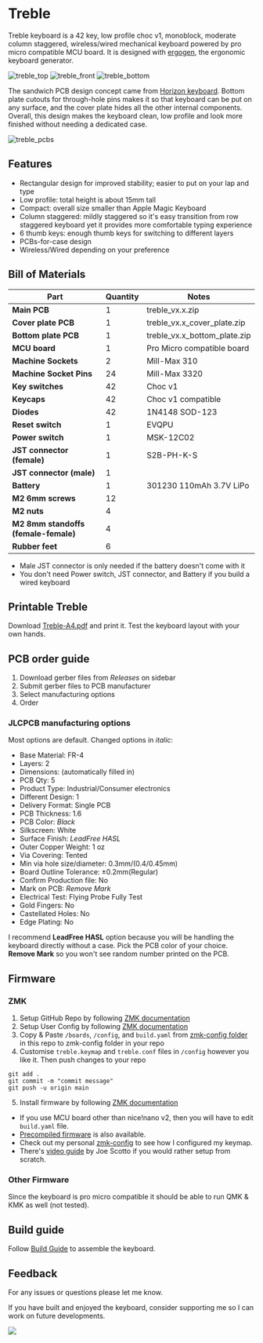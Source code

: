# Treble
Treble keyboard is a 42 key, low profile choc v1, monoblock, moderate column staggered, wireless/wired mechanical keyboard powered by pro micro compatible MCU board. It is designed with [ergogen](https://github.com/ergogen/ergogen), the ergonomic keyboard generator.

![treble_top](https://github.com/kkckrnz/treble/blob/main/docs/images/placeholder.jpeg)
![treble_front](https://github.com/kkckrnz/treble/blob/main/docs/images/placeholder.jpeg)
![treble_bottom](https://github.com/kkckrnz/treble/blob/main/docs/images/placeholder.jpeg)

The sandwich PCB design concept came from [Horizon keyboard](https://github.com/skarrmann/horizon). Bottom plate cutouts for through-hole pins makes it so that keyboard can be put on any surface, and the cover plate hides all the other internal components. Overall, this design makes the keyboard clean, low profile and look more finished without needing a dedicated case.

![treble_pcbs](https://github.com/kkckrnz/treble/blob/main/docs/images/treble_pcbs.jpg)

## Features
- Rectangular design for improved stability; easier to put on your lap and type
- Low profile: total height is about 15mm tall
- Compact: overall size smaller than Apple Magic Keyboard
- Column staggered: mildly staggered so it's easy transition from row staggered keyboard yet it provides more comfortable typing experience
- 6 thumb keys: enough thumb keys for switching to different layers
- PCBs-for-case design
- Wireless/Wired depending on your preference

## Bill of Materials

| **Part**                             | **Quantity** | **Notes**                                           |
| ------------------------------------ | ------------ | --------------------------------------------------- |
| **Main PCB**                         | 1            | treble_vx.x.zip                                     |
| **Cover plate PCB**                  | 1            | treble_vx.x_cover_plate.zip                         |
| **Bottom plate PCB**                 | 1            | treble_vx.x_bottom_plate.zip                        |
| **MCU board**                        | 1            | Pro Micro compatible board                          |
| **Machine Sockets**                  | 2            | Mill-Max 310                                        |
| **Machine Socket Pins**              | 24           | Mill-Max 3320                                       |
| **Key switches**                     | 42           | Choc v1                                             |
| **Keycaps**                          | 42           | Choc v1 compatible                                  |
| **Diodes**                           | 42           | 1N4148 SOD-123                                      |
| **Reset switch**                     | 1            | EVQPU                                               |
| **Power switch**                     | 1            | MSK-12C02                                           |
| **JST connector (female)**           | 1            | S2B-PH-K-S                                          |
| **JST connector (male)**             | 1            |                                                     |
| **Battery**                          | 1            | 301230 110mAh 3.7V LiPo                             |
| **M2 6mm screws**                    | 12           |                                                     |
| **M2 nuts**                          | 4            |                                                     |
| **M2 8mm standoffs (female-female)** | 4            |                                                     |
| **Rubber feet**                      | 6            |                                                     |

- Male JST connector is only needed if the battery doesn't come with it
- You don't need Power switch, JST connector, and Battery if you build a wired keyboard

## Printable Treble
Download [Treble-A4.pdf](/docs/treble-A4.pdf) and print it. Test the keyboard layout with your own hands.

## PCB order guide
1. Download gerber files from *Releases* on sidebar
2. Submit gerber files to PCB manufacturer
3. Select manufacturing options
4. Order

### JLCPCB manufacturing options
Most options are default. Changed options in *italic*:
- Base Material: FR-4
- Layers: 2
- Dimensions: (automatically filled in)
- PCB Qty: 5
- Product Type: Industrial/Consumer electronics
- Different Design: 1
- Delivery Format: Single PCB
- PCB Thickness: 1.6
- PCB Color: *Black*
- Silkscreen: White
- Surface Finish: *LeadFree HASL*
- Outer Copper Weight: 1 oz
- Via Covering: Tented
- Min via hole size/diameter: 0.3mm/(0.4/0.45mm)
- Board Outline Tolerance: ±0.2mm(Regular)
- Confirm Production file: No
- Mark on PCB: *Remove Mark*
- Electrical Test: Flying Probe Fully Test
- Gold Fingers: No
- Castellated Holes: No
- Edge Plating: No

I recommend **LeadFree HASL** option because you will be handling the keyboard directly without a case. Pick the PCB color of your choice. **Remove Mark** so you won't see random number printed on the PCB.

## Firmware
### ZMK
1. Setup GitHub Repo by following [ZMK documentation](https://zmk.dev/docs/user-setup#github-repo)
2. Setup User Config by following [ZMK documentation](https://zmk.dev/docs/user-setup#user-config-setup-script)	
3. Copy & Paste `/boards`, `/config`, and `build.yaml` from [zmk-config folder](/firmware/zmk-config) in this repo to zmk-config folder in your repo
4. Customise `treble.keymap` and `treble.conf` files in `/config` however you like it. Then push changes to your repo
```
git add .
git commit -m "commit message"
git push -u origin main
```
5. Install firmware by following [ZMK documentation](https://zmk.dev/docs/user-setup#installing-the-firmware)

- If you use MCU board other than nice!nano v2, then you will have to edit `build.yaml` file.
- [Precompiled firmware](/firmware/treble-nice_nano_v2-zmk.uf2.zip) is also available.
- Check out my personal [zmk-config](https://github.com/kkckrnz/zmk-config-treble) to see how I configured my keymap.
- There's [video guide](https://www.youtube.com/watch?v=O_urj-rF3bQ) by Joe Scotto if you would rather setup from scratch.

### Other Firmware
Since the keyboard is pro micro compatible it should be able to run QMK & KMK as well (not tested).

## Build guide
Follow [Build Guide](docs/treble_build_guide.md) to assemble the keyboard.

## Feedback
For any issues or questions please let me know.

If you have built and enjoyed the keyboard, consider supporting me so I can work on future developments.

[![](https://img.shields.io/static/v1?label=Sponsor&message=%E2%9D%A4&logo=GitHub&color=%23fe8e86)](https://github.com/sponsors/kkckrnz)


